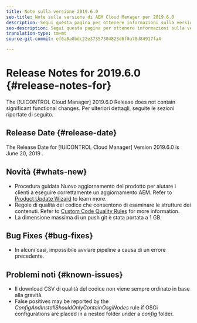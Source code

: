 ```yaml
---
title: Note sulla versione 2019.6.0
seo-title: Note sulla versione di AEM Cloud Manager per 2019.6.0
description: Segui questa pagina per ottenere informazioni sulla versione 2019.6.0 di Cloud Manager.
seo-description: Segui questa pagina per ottenere informazioni sulla versione 2019.6.0 di AEM Cloud Manager.
translation-type: tm+mt
source-git-commit: ef6a0a0bdc22e37357304823d6f0a70d84917fa4

---
```


# Release Notes for 2019.6.0 {#release-notes-for}

The [!UICONTROL Cloud Manager] 2019.6.0 Release does not contain significant functional changes. Per ulteriori dettagli, seguite le sezioni riportate di seguito.

## Release Date {#release-date}

The Release Date for [!UICONTROL Cloud Manager] Version 2019.6.0 is June 20, 2019 .

## Novità {#whats-new}

* Procedura guidata Nuovo aggiornamento del prodotto per aiutare i clienti a eseguire correttamente un aggiornamento AEM. Refer to [Product Update Wizard](overview-productupdate-wizard.md) to learn more.
* Regole di qualità del codice che consentono di esaminare le strutture dei contenuti. Refer to [Custom Code Quality Rules](custom-code-quality-rules.md) for more information.
* La dimensione massima di un push git è stata portata a 1 GB.

## Bug Fixes {#bug-fixes}

* In alcuni casi, impossibile avviare pipeline a causa di un errore precedente.

## Problemi noti {#known-issues}

* Il download CSV di qualità del codice non viene sempre ordinato in base alla gravità.
* False positives may be reported by the *ConfigAndInstallShouldOnlyContainOsgiNodes* rule if OSGi configurations are placed in a nested folder under a *config* folder.
